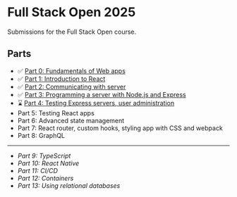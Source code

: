 # Full Stack Open 2025
Submissions for the Full Stack Open course.

## Parts
- ✅ [Part 0: Fundamentals of Web apps](./part0)
- ✅ [Part 1: Introduction to React](./part1)
- ✅ [Part 2: Communicating with server](./part2)
- ✅ [Part 3: Programming a server with Node.js and Express](https://github.com/wrongpixels/fsopen-part3)
- ⌛ [Part 4: Testing Express servers, user administration](./part4)
- Part 5: Testing React apps
- Part 6: Advanced state management
- Part 7: React router, custom hooks, styling app with CSS and webpack
- Part 8: GraphQL
---
- _Part 9: TypeScript_
- _Part 10: React Native_
- _Part 11: CI/CD_
- _Part 12: Containers_
- _Part 13: Using relational databases_
